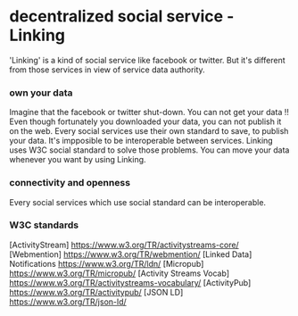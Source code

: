 # decentralized social service - Linking
'Linking' is a kind of social service like facebook or twitter. 
But it's different from those services in view of service data authority.

### own your data 
Imagine that the facebook or twitter shut-down. You can not get your data !!
Even though fortunately you downloaded your data, you can not publish it on the web. 
Every social services use their own standard to save, to publish your data. It's impposible to be interoperable between services.
Linking uses W3C social standard to solve those problems. 
You can move your data whenever you want by using Linking. 

### connectivity and openness
Every social services which use social standard can be interoperable. 

### W3C standards
[ActivityStream] https://www.w3.org/TR/activitystreams-core/
[Webmention] https://www.w3.org/TR/webmention/
[Linked Data] Notifications https://www.w3.org/TR/ldn/
[Micropub] https://www.w3.org/TR/micropub/
[Activity Streams Vocab] https://www.w3.org/TR/activitystreams-vocabulary/
[ActivityPub] https://www.w3.org/TR/activitypub/
[JSON LD] https://www.w3.org/TR/json-ld/
